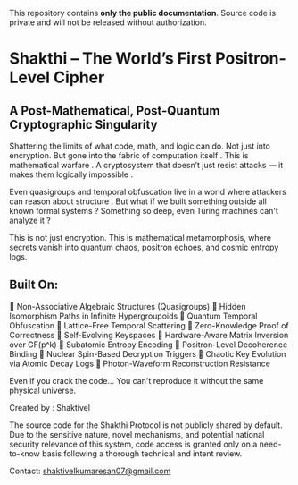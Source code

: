 This repository contains **only the public documentation**. Source code is private and will not be released without authorization.
# Shakthi – The World’s First Positron-Level Cipher

## A Post-Mathematical, Post-Quantum Cryptographic Singularity

Shattering the limits of what code, math, and logic can do. Not just into encryption. But gone into the fabric of computation itself . This is mathematical warfare . A cryptosystem that doesn’t just resist attacks — it makes them logically impossible .

Even quasigroups and temporal obfuscation live in a world where attackers can reason about structure . But what if we built something outside all known formal systems ? Something so deep, even Turing machines can't analyze it ?

This is not just encryption.
This is mathematical metamorphosis, where secrets vanish into quantum chaos, positron echoes, and cosmic entropy logs.

## Built On:
🔹 Non-Associative Algebraic Structures (Quasigroups) 🔹 Hidden Isomorphism Paths in Infinite Hypergroupoids 🔹 Quantum Temporal Obfuscation 🔹 Lattice-Free Temporal Scattering 🔹 Zero-Knowledge Proof of Correctness 🔹 Self-Evolving Keyspaces 🔹 Hardware-Aware Matrix Inversion over GF(p^k) 🔹 Subatomic Entropy Encoding 🔹 Positron-Level Decoherence Binding 🔹 Nuclear Spin-Based Decryption Triggers 🔹 Chaotic Key Evolution via Atomic Decay Logs 🔹 Photon-Waveform Reconstruction Resistance

Even if you crack the code...
You can't reproduce it without the same physical universe.

Created by : Shaktivel

The source code for the Shakthi Protocol is not publicly shared by default. Due to the sensitive nature, novel mechanisms, and potential national security relevance of this system, code access is granted only on a need-to-know basis following a thorough technical and intent review.

Contact: shaktivelkumaresan07@gmail.com


